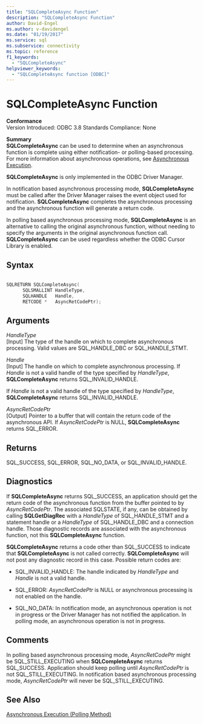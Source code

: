 ```yaml
---
title: "SQLCompleteAsync Function"
description: "SQLCompleteAsync Function"
author: David-Engel
ms.author: v-davidengel
ms.date: "01/19/2017"
ms.service: sql
ms.subservice: connectivity
ms.topic: reference
f1_keywords:
  - "SQLCompleteAsync"
helpviewer_keywords:
  - "SQLCompleteAsync function [ODBC]"
---
```

# SQLCompleteAsync Function
**Conformance**  
 Version Introduced: ODBC 3.8 Standards Compliance: None  
  
 **Summary**  
 **SQLCompleteAsync** can be used to determine when an asynchronous function is complete using either notification- or polling-based processing. For more information about asynchronous operations, see [Asynchronous Execution](../../../odbc/reference/develop-app/asynchronous-execution.md).  
  
 **SQLCompleteAsync** is only implemented in the ODBC Driver Manager.  
  
 In notification based asynchronous processing mode, **SQLCompleteAsync** must be called after the Driver Manager raises the event object used for notification. **SQLCompleteAsync** completes the asynchronous processing and the asynchronous function will generate a return code.  
  
 In polling based asynchronous processing mode, **SQLCompleteAsync** is an alternative to calling the original asynchronous function, without needing to specify the arguments in the original asynchronous function call. **SQLCompleteAsync** can be used regardless whether the ODBC Cursor Library is enabled.  
  
## Syntax  
  
```cpp  
  
SQLRETURN SQLCompleteAsync(  
      SQLSMALLINT HandleType,  
      SQLHANDLE   Handle,  
      RETCODE *   AsyncRetCodePtr);  
```  
  
## Arguments  
 *HandleType*  
 [Input] The type of the handle on which to complete asynchronous processing. Valid values are SQL_HANDLE_DBC or SQL_HANDLE_STMT.  
  
 *Handle*  
 [Input] The handle on which to complete asynchronous processing. If *Handle* is not a valid handle of the type specified by *HandleType*, **SQLCompleteAsync** returns SQL_INVALID_HANDLE.  
  
 If *Handle* is not a valid handle of the type specified by *HandleType*, **SQLCompleteAsync** returns SQL_INVALID_HANDLE.  
  
 *AsyncRetCodePtr*  
 [Output] Pointer to a buffer that will contain the return code of the asynchronous API. If *AsyncRetCodePtr* is NULL, **SQLCompleteAsync** returns SQL_ERROR.  
  
## Returns  
 SQL_SUCCESS, SQL_ERROR, SQL_NO_DATA, or SQL_INVALID_HANDLE.  
  
## Diagnostics  
 If **SQLCompleteAsync** returns SQL_SUCCESS, an application should get the return code of the asynchronous function from the buffer pointed to by *AsyncRetCodePtr*. The associated SQLSTATE, if any, can be obtained by calling **SQLGetDiagRec** with a *HandleType* of SQL_HANDLE_STMT and a statement handle or a *HandleType* of SQL_HANDLE_DBC and a connection handle. Those diagnostic records are associated with the asynchronous function, not this **SQLCompleteAsync** function.  
  
 **SQLCompleteAsync** returns a code other than SQL_SUCCESS to indicate that **SQLCompleteAsync** is not called correctly. **SQLCompleteAsync** will not post any diagnostic record in this case. Possible return codes are:  
  
-   SQL_INVALID_HANDLE: The handle indicated by *HandleType* and *Handle* is not a valid handle.  
  
-   SQL_ERROR: *AsyncRetCodePtr* is NULL or asynchronous processing is not enabled on the handle.  
  
-   SQL_NO_DATA: In notification mode, an asynchronous operation is not in progress or the Driver Manager has not notified the application. In polling mode, an asynchronous operation is not in progress.  
  
## Comments  
 In polling based asynchronous processing mode, *AsyncRetCodePtr* might be SQL_STILL_EXECUTING when **SQLCompleteAsync** returns SQL_SUCCESS. Application should keep polling until *AsyncRetCodePtr* is not SQL_STILL_EXECUTING. In notification based asynchronous processing mode, *AsyncRetCodePtr* will never be SQL_STILL_EXECUTING.  
  
## See Also  
 [Asynchronous Execution (Polling Method)](../../../odbc/reference/develop-app/asynchronous-execution-polling-method.md)
